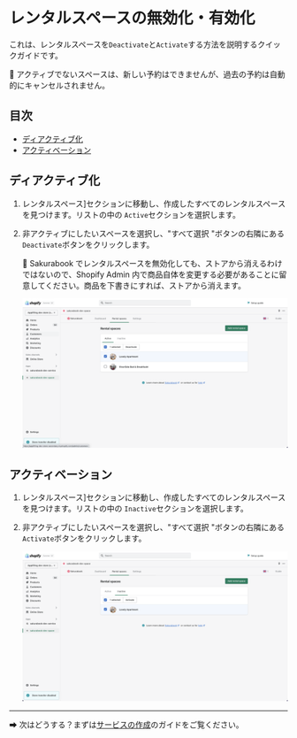 # レンタルスペースの無効化・有効化

これは、レンタルスペースを`Deactivate`と`Activate`する方法を説明するクイックガイドです。

📌 アクティブでないスペースは、新しい予約はできませんが、過去の予約は自動的にキャンセルされません。

## 目次

- [ディアクティブ化](#ディアクティブ化)
- [アクティベーション](#アクティベーション)

## ディアクティブ化

1. レンタルスペース]セクションに移動し、作成したすべてのレンタルスペースを見つけます。リストの中の `Active`セクションを選択します。

2. 非アクティブにしたいスペースを選択し、"すべて選択 "ボタンの右隣にある `Deactivate`ボタンをクリックします。

   📌 Sakurabook でレンタルスペースを無効化しても、ストアから消えるわけではないので、Shopify Admin 内で商品自体を変更する必要があることに留意してください。商品を下書きにすれば、ストアから消えます。

   ![Alt text](../img/Screenshot%202022-08-30%20at%2014.31.13.png?raw=true "Sakurabook Rental Space Deactivation")

## アクティベーション

1. レンタルスペース]セクションに移動し、作成したすべてのレンタルスペースを見つけます。リストの中の `Inactive`セクションを選択します。

2. 非アクティブにしたいスペースを選択し、"すべて選択 "ボタンの右隣にある`Activate`ボタンをクリックします。

   ![Alt text](../img/Screenshot%202022-08-30%20at%2014.31.24.png?raw=true "Sakurabook Rental Space Deactivation")

---

➡ 次はどうする？まずは[サービスの作成](./create-service.md)のガイドをご覧ください。
